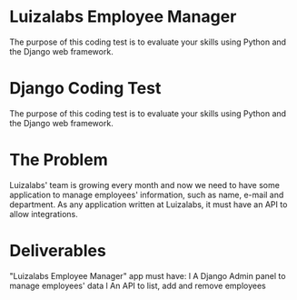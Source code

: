 # Luizalabs Employee Manager
The purpose of this coding test is to evaluate your skills using Python and the Django web framework.

# Django Coding Test
The purpose of this coding test is to evaluate your skills using Python and the Django web
framework.

# The Problem
Luizalabs' team is growing every month and now we need to have some application to manage
employees' information, such as name, e-mail and department. As any application written at
Luizalabs, it must have an API to allow integrations.

# Deliverables
"Luizalabs Employee Manager" app must have:
l A Django Admin panel to manage employees' data
l An API to list, add and remove employees
